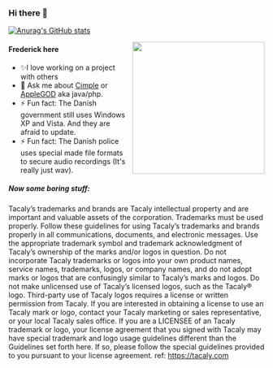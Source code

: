 ### Hi there 👋

[![Anurag's GitHub stats](https://github-readme-stats.vercel.app/api?username=ylacat&show_icons=true)](https://github.com/anuraghazra/github-readme-stats)

<img align="right" src="https://tacaly.com/wp-content/uploads/2020/05/tacaly_new_logo-300x300.png" width="260">

#### Frederick here

- ✨I love working on a project with others 
- 💬 Ask me about [Cimple](https://github.com/ylacat/cimple) or [AppleGOD](https://github.com/ylacat/applegod) aka java/php.
- ⚡ Fun fact: The Danish government still uses Windows XP and Vista. And they are afraid to update.
- ⚡ Fun fact: The Danish police uses special made file formats to secure audio recordings (It's really just wav).

##### Now some boring stuff:

Tacaly’s trademarks and brands are Tacaly intellectual property and are important and valuable assets of the corporation. Trademarks must be used properly. Follow these guidelines for using Tacaly’s trademarks and brands properly in all communications, documents, and electronic messages. Use the appropriate trademark symbol and trademark acknowledgment of Tacaly’s ownership of the marks and/or logos in question. Do not incorporate Tacaly trademarks or logos into your own product names, service names, trademarks, logos, or company names, and do not adopt marks or logos that are confusingly similar to Tacaly’s marks and logos. Do not make unlicensed use of Tacaly’s licensed logos, such as the Tacaly® logo. Third-party use of Tacaly logos requires a license or written permission from Tacaly. If you are interested in obtaining a license to use an Tacaly mark or logo, contact your Tacaly marketing or sales representative, or your local Tacaly sales office. If you are a LICENSEE of an Tacaly trademark or logo, your license agreement that you signed with Tacaly may have special trademark and logo usage guidelines different than the Guidelines set forth here. If so, please follow the special guidelines provided to you pursuant to your license agreement. ref: https://tacaly.com
